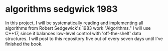# algorithms sedgwick 1983
In this project, I will be systematically reading and implementing all 
algorithms from Robert Sedgewick's 1983 work "Algorithms." I will use 
C++17, since it balances low-level control with 'off-the-shelf' data
structures. I will post to this repository five out of every seven days 
until I've finished the book. 
